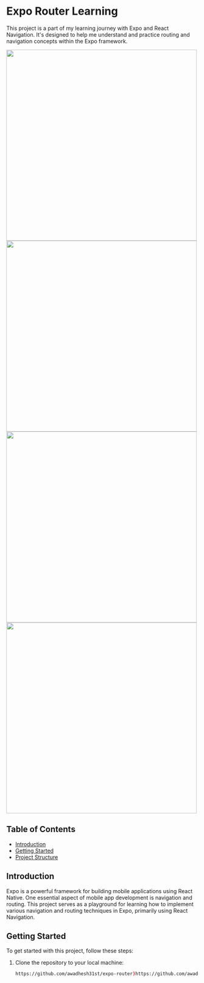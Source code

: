 # Expo Router Learning

This project is a part of my learning journey with Expo and React Navigation. It's designed to help me understand and practice routing and navigation concepts within the Expo framework.

<img src="https://github.com/awadhesh31st/native-project/assets/91739540/4e440cff-ae7d-4d53-8036-1426b247ef8e" width="auto" height="500px">
<img src="https://github.com/awadhesh31st/native-project/assets/91739540/1e48443c-305c-4820-808a-24f1c0113c52" width="auto" height="500px">
<img src="https://github.com/awadhesh31st/native-project/assets/91739540/c24ce50e-6fb8-4ee9-bc52-3661628c932f" width="auto" height="500px">
<img src="https://github.com/awadhesh31st/native-project/assets/91739540/d06e24a4-8d55-419e-a3a9-c6ba1344e0d3" width="auto" height="500px">


## Table of Contents

- [Introduction](#introduction)
- [Getting Started](#getting-started)
- [Project Structure](#project-structure)

## Introduction

Expo is a powerful framework for building mobile applications using React Native. One essential aspect of mobile app development is navigation and routing. This project serves as a playground for learning how to implement various navigation and routing techniques in Expo, primarily using React Navigation.

## Getting Started

To get started with this project, follow these steps:

1. Clone the repository to your local machine:

   ```bash
   https://github.com/awadhesh31st/expo-router)https://github.com/awadhesh31st/expo-router
